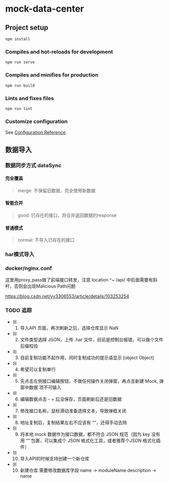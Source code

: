 # mock-data-center

## Project setup

```
npm install
```

### Compiles and hot-reloads for development
```
npm run serve
```

### Compiles and minifies for production
```
npm run build
```

### Lints and fixes files
```
npm run lint
```

### Customize configuration
See [Configuration Reference](https://cli.vuejs.org/config/).

## 数据导入

### 数据同步方式 dataSync

#### 完全覆盖

> merge: 不保留旧数据，完全使用新数据

#### 智能合并

> good: 已存在的接口，将合并返回数据的response

#### 普通模式

> normal: 不导入已存在的接口

### har模式导入

### docker/nginx.conf

这里用proxy_pass做了前端接口转发，注意 location ^~ /api/ 中后面需要有斜杆，否则会出现Malicious Path问题

https://blog.csdn.net/yy3306553/article/details/103253254

### TODO 追踪

- [x] 1. 导入API 页面，再次刷新之后，选择仓库显示 NaN
- [x] 2. 文件类型选择 JSON，上传 .har 文件，目前是控制台报错，可以做个文件后缀校验
- [x] 3. 目前复制功能不起作用，同时复制成功的提示语显示 [object Object]
- [x] 4. 希望可以复制单行
- [x] 5. 先点击左侧接口编辑按钮，不做任何操作关闭弹窗，再点击新建 Mock, 弹窗中数据 项不可输入
- [x] 6. 编辑数据点击 - + 后没保存，页面刷新后还是旧数据
- [x] 7. 修改接口名称，鼠标滑动准备选择文本，导致弹框关闭
- [x] 8. 地址复制后，复制结果左右不应该有 “”，还得手动去除
- [x] 9.  将本地 mock 数据作为接口数据，都不符合 JSON 规范（因为 key 没有用 “” 包裹，可以集成个 JSON 格式化工具，或者推荐个JSON 格式化插件）
- [x] 10.  导入API的时候支持创建一个新仓库
- [x] 10.  新建仓库 需要修改数据库字段 name -> moduleName description -> name

